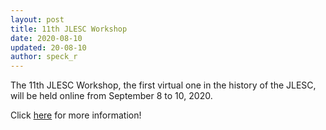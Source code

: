 ```yaml
---
layout: post
title: 11th JLESC Workshop
date: 2020-08-10
updated: 20-08-10
author: speck_r
---
```

The 11th JLESC Workshop, the first virtual one in the history of the JLESC, will be held online from September 8 to 10, 2020.

<!--more-->

Click [here](/events/11th-jlesc-workshop) for more information! 

